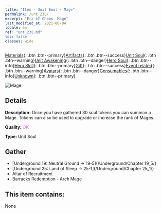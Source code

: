 ```yaml
---
title: "Item - Unit Soul - Mage"
permalink: /unt_238/
excerpt: "Era of Chaos  Mage"
last_modified_at: 2021-08-04
locale: en
ref: "unt_238.md"
toc: false
classes: wide
---
```

 [Materials](/Items/){: .btn .btn--primary}[Artifacts](/Items/Artifacts/){: .btn .btn--success}[Unit Soul](/Items/UnitSoul/){: .btn .btn--warning}[Unit Awakening](/Items/UnitAwakening/){: .btn .btn--danger}[Hero Soul](/Items/HeroSoul/){: .btn .btn--info}[Hero Skill](/Items/HeroSkill/){: .btn .btn--primary}[Gift](/Items/Gift/){: .btn .btn--success}[Event related](/Items/Events/){: .btn .btn--warning}[Avatars](/Items/Avatars/){: .btn .btn--danger}[Consumables](/Items/Consumables/){: .btn .btn--info}[Unknown](/Items/Unknown/){: .btn .btn--primary}

 ![Mage](/images/u/ti_dafashi.jpg)

## Details
 **Description:** Once you have gathered 30 soul tokens you can summon a Mage. Tokens can also be used to upgrade or increase the rank of Mages.

 **Quality:** <span style="color: #DA70D6">OK</span>

 **Type:** Unit Soul

## Gather

*    [Underground 19: Neutral Ground -> 19-5](/Underground/Chapter 19_5/) 
*    [Underground 25: Land of Sleep -> 25-1](/Underground/Chapter 25_1/) 
*    Altar of Recruitment 
*    Barracks Redemption - Arch Mage 

## This item contains:

  None

